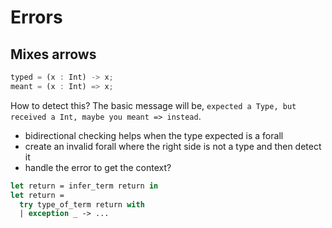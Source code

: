 # Errors

## Mixes arrows

```rust
typed = (x : Int) -> x;
meant = (x : Int) => x;
```

How to detect this? The basic message will be, `expected a Type, but received a Int, maybe you meant => instead`.

- bidirectional checking helps when the type expected is a forall
- create an invalid forall where the right side is not a type and then detect it
- handle the error to get the context?

```ocaml
let return = infer_term return in
let return =
  try type_of_term return with
  | exception _ -> ...
```
